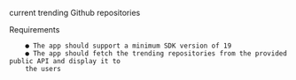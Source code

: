 current trending Github repositories

Requirements

        ● The app should support a minimum SDK version of 19
        ● The app should fetch the trending repositories from the provided public API and display it to
        the users 
        
